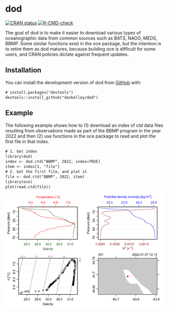 # dod

<!-- badges: start -->
[![CRAN status](https://www.r-pkg.org/badges/version/dod)](https://CRAN.R-project.org/package=dod)
[![R-CMD-check](https://github.com/dankelley/dod/actions/workflows/R-CMD-check.yaml/badge.svg)](https://github.com/dankelley/dod/actions/workflows/R-CMD-check.yaml)
<!-- badges: end -->

The goal of dod is to make it easier to download various types of oceanographic data from common sources such as BATS, NAOO, MEDS, BBMP. Some similar functions exist in the oce package, but the intention is to retire them as dod matures, because building oce is difficult for some users, and CRAN policies dictate against frequent updates.

## Installation

You can install the development version of dod from [GitHub](https://github.com/) with:

    # install.packages("devtools")
    devtools::install_github("dankelley/dod")

## Example

The following example shows how to (1) download an index of ctd data files resulting from observations made as part of the BBMP program in the year 2022 and then (2) use functions in the oce package to read and plot the first file in that index.

    # 1. Get index
    library(dod)
    index <- dod.ctd("BBMP", 2022, index=TRUE)
    item <- index[1, "file"]
    # 2. Get the first file, and plot it
    file <- dod.ctd("BBMP", 2022, item)
    library(oce)
    plot(read.ctd(file))

![Sample CTD plot.](man/figures/README-example-1.png)


